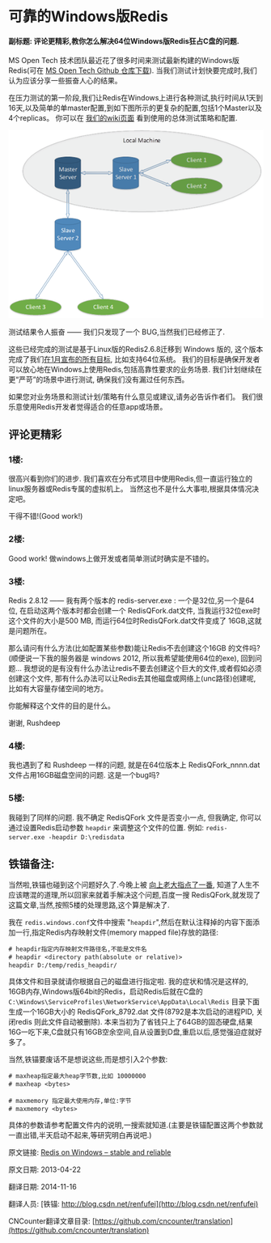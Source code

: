 可靠的Windows版Redis
==

#### 副标题: 评论更精彩,教你怎么解决64位Windows版Redis狂占C盘的问题. ####


MS Open Tech 技术团队最近花了很多时间来测试最新构建的Windows版Redis(可在 [MS Open Tech Github 仓库下载](https://github.com/MSOpenTech/redis)). 当我们测试计划快要完成时,我们认为应该分享一些振奋人心的结果。

在压力测试的第一阶段,我们让Redis在Windows上进行各种测试,执行时间从1天到16天,以及简单的单master配置,到如下图所示的更复杂的配置,包括1个Master以及4个replicas。 你可以在 [我们的wiki页面](https://github.com/MSOpenTech/redis/wiki/REDIS-Stress-Test-Report-%E2%80%93-Phase-I) 看到使用的总体测试策略和配置.


![](RedisTesting.png)


测试结果令人振奋 —— 我们只发现了一个 BUG,当然我们已经修正了.

这些已经完成的测试是基于Linux版的Redis2.6.8迁移到 Windows 版的, 这个版本完成了我们[在1月宣布的所有目标](http://msopentech.com/blog/2013/01/15/one-step-closer-to-full-support-for-redis-on-windows-ms-open-tech-releases-64-bit-and-azure-installer), 比如支持64位系统。 我们的目标是确保开发者可以放心地在Windows上使用Redis,包括高靠性要求的业务场景. 我们计划继续在更“严苛”的场景中进行测试, 确保我们没有漏过任何东西。

如果您对业务场景和测试计划/策略有什么意见或建议,请务必告诉作者们。 我们很乐意使用Redis开发者觉得适合的任意app或场景。



## 评论更精彩 ##

### 1楼: ###

很高兴看到你们的进步. 我们喜欢在分布式项目中使用Redis,但一直运行独立的linux服务器或Redis专属的虚拟机上。 当然这也不是什么大事啦,根据具体情况决定吧。

干得不错!(Good work!)


### 2楼: ###

Good work! 做windows上做开发或者简单测试时确实是不错的。

### 3楼: ###

Redis 2.8.12 ——  我有两个版本的 redis-server.exe : 一个是32位,另一个是64位, 在启动这两个版本时都会创建一个 RedisQFork.dat文件, 当我运行32位exe时这个文件的大小是500 MB, 而运行64位时RedisQFork.dat文件变成了 16GB,这就是问题所在。

那么请问有什么方法(比如配置某些参数)能让Redis不去创建这个16GB 的文件吗?(顺便说一下我的服务器是 windows 2012, 所以我希望能使用64位的exe), 回到问题… 我想说的是有没有什么办法让redis不要去创建这个巨大的文件,或者假如必须创建这个文件, 那有什么办法可以让Redis去其他磁盘或网络上(unc路径)创建呢, 比如有大容量存储空间的地方。

你能解释这个文件的目的是什么。

谢谢, 
Rushdeep

### 4楼: ###

我也遇到了和 Rushdeep 一样的问题, 就是在64位版本上 RedisQFork_nnnn.dat 文件占用16GB磁盘空间的问题. 
这是一个bug吗?



### 5楼: ###

我碰到了同样的问题. 我不确定 RedisQFork 文件是否变小一点, 但我确定, 你可以通过设置Redis启动参数 `heapdir` 来调整这个文件的位置. 例如: `redis-server.exe -heapdir D:\redisdata`


## 铁锚备注: ##
当然啦,铁锚也碰到这个问题好久了.今晚上被 [向上老大指点了一番](http://www.eeqee.com/jforum/forums/list.page), 知道了人生不应该瞎混的道理,所以回家来就着手解决这个问题,百度一搜 RedisQFork,就发现了这篇文章,当然,按照5楼的处理思路,这个算是解决了. 

我在 `redis.windows.conf`文件中搜索 "`heapdir`",然后在默认注释掉的内容下面添加一行,指定Redis内存映射文件(memory mapped file)存放的路径: 

	# heapdir指定内存映射文件路径名,不能是文件名
	# heapdir <directory path(absolute or relative)>
	heapdir D:/temp/redis_heapdir/

具体文件和目录就请你根据自己的磁盘进行指定啦. 我的症状和情况是这样的, 16GB内存,Windows版64bit的Redis，启动Redis后就在C盘的 `C:\Windows\ServiceProfiles\NetworkService\AppData\Local\Redis` 目录下面生成一个16GB大小的 RedisQFork_8792.dat 文件(8792是本次启动的进程PID, 关闭redis 则此文件自动被删除). 本来当初为了省钱只上了64GB的固态硬盘,结果16G一吃下来,C盘就只有16GB空余空间,自从设置到D盘,重启以后,感觉强迫症就好多了。

当然,铁锚要废话不是想说这些,而是想引入2个参数:
	
	# maxheap指定最大heap字节数,比如 10000000
	# maxheap <bytes>
	
	# maxmemory 指定最大使用内存,单位:字节
	# maxmemory <bytes>

具体的参数请参考配置文件内的说明,一搜索就知道.(主要是铁锚配置这两个参数就一直出错,半天启动不起来,等研究明白再说吧.)



原文链接: [Redis on Windows – stable and reliable](http://msopentech.com/blog/2013/04/22/redis-on-windows-stable-and-reliable/)

原文日期: 2013-04-22

翻译日期: 2014-11-16

翻译人员: [铁锚: http://blog.csdn.net/renfufei](http://blog.csdn.net/renfufei)

CNCounter翻译文章目录: [https://github.com/cncounter/translation](https://github.com/cncounter/translation)
